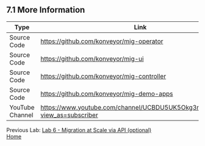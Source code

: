 ## 7.1 More Information

| Type | Link |
| ---- | ---- |
|Source Code| https://github.com/konveyor/mig-operator |
|Source Code | https://github.com/konveyor/mig-ui |
|Source Code | https://github.com/konveyor/mig-controller |
|Source Code | https://github.com/konveyor/mig-demo-apps |
| YouTube Channel | https://www.youtube.com/channel/UCBDU5UK5Okg3mlIMygpkbNA?view_as=subscriber |


Previous Lab: [Lab 6 - Migration at Scale via API (optional)](./6.md)<br>
[Home](./README.md)
